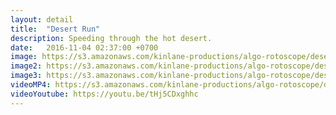 ```yaml
---
layout: detail
title:  "Desert Run"
description: Speeding through the hot desert.
date:   2016-11-04 02:37:00 +0700
image: https://s3.amazonaws.com/kinlane-productions/algo-rotoscope/desertrun/desertrun-still.jpg
image2: https://s3.amazonaws.com/kinlane-productions/algo-rotoscope/desertrun/desertrun-still-1200.png
image3: https://s3.amazonaws.com/kinlane-productions/algo-rotoscope/desertrun/desertrun-still-600.png
videoMP4: https://s3.amazonaws.com/kinlane-productions/algo-rotoscope/desertrun/desertrun-publish-540.mp4
videoYoutube: https://youtu.be/tHj5CDxghhc
---
```

